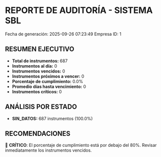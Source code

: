 # REPORTE DE AUDITORÍA - SISTEMA SBL
Fecha de generación: 2025-09-26 07:23:49
Empresa ID: 1

## RESUMEN EJECUTIVO

- **Total de instrumentos:** 687
- **Instrumentos al día:** 0
- **Instrumentos vencidos:** 0
- **Instrumentos próximos a vencer:** 0
- **Porcentaje de cumplimiento:** 0.0%
- **Promedio días hasta vencimiento:** 0
- **Instrumentos críticos:** 0

## ANÁLISIS POR ESTADO

- **SIN_DATOS:** 687 instrumentos (100.0%)
## RECOMENDACIONES

🔴 **CRÍTICO**: El porcentaje de cumplimiento está por debajo del 80%.
   Revisar inmediatamente los instrumentos vencidos.

